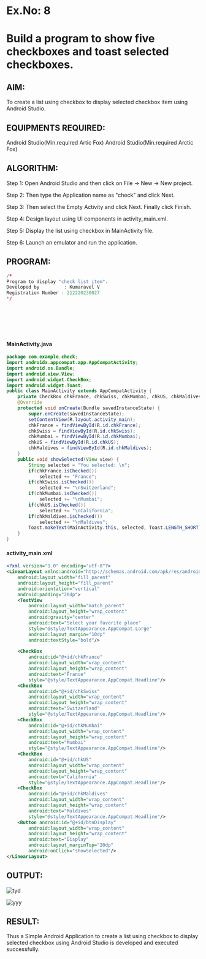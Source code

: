 
# Ex.No: 8
# Build a program to show five checkboxes and toast selected checkboxes.

## AIM:

To create a list using checkbox to display selected checkbox item using Android Studio.

## EQUIPMENTS REQUIRED:

Android Studio(Min.required Artic Fox)
Android Studio(Min.required Arctic Fox)

##  ALGORITHM:

Step 1: Open Android Studio and then click on File -> New -> New project.

Step 2: Then type the Application name as "check" and click Next. 

Step 3: Then select the Empty Activity and click Next. Finally click Finish.

Step 4: Design layout using UI components in activity_main.xml.

Step 5: Display the list using checkbox in MainActivity file.

Step 6: Launch an emulator and run the application.

## PROGRAM:
```r
/*
Program to display "check list item".
Developed by         : Kumaravel V
Registration Number : 212220230027
*/
```
<br></br>
<br></br>

#### MainActivity.java
```java
package com.example.check;
import androidx.appcompat.app.AppCompatActivity;
import android.os.Bundle;
import android.view.View;
import android.widget.CheckBox;
import android.widget.Toast;
public class MainActivity extends AppCompatActivity {
    private CheckBox chkFrance, chkSwiss, chkMumbai, chkUS, chkMaldives;
    @Override
    protected void onCreate(Bundle savedInstanceState) {
        super.onCreate(savedInstanceState);
        setContentView(R.layout.activity_main);
        chkFrance = findViewById(R.id.chkFrance);
        chkSwiss = findViewById(R.id.chkSwiss);
        chkMumbai = findViewById(R.id.chkMumbai);
        chkUS = findViewById(R.id.chkUS);
        chkMaldives = findViewById(R.id.chkMaldives);
    }
    public void showSelected(View view) {
        String selected = "You selected: \n";
        if(chkFrance.isChecked())
            selected += "France";
        if(chkSwiss.isChecked())
            selected += "\nSwitzerland";
        if(chkMumbai.isChecked())
            selected += "\nMumbai";
        if(chkUS.isChecked())
            selected += "\nCalifornia";
        if(chkMaldives.isChecked())
            selected += "\nMaldives";
        Toast.makeText(MainActivity.this, selected, Toast.LENGTH_SHORT).show();
    }
}
```
#### activity_main.xml
```xml
<?xml version="1.0" encoding="utf-8"?>
<LinearLayout xmlns:android="http://schemas.android.com/apk/res/android"
    android:layout_width="fill_parent"
    android:layout_height="fill_parent"
    android:orientation="vertical"
    android:padding="20dp">
    <TextView
        android:layout_width="match_parent"
        android:layout_height="wrap_content"
        android:gravity="center"
        android:text="Select your favorite place"
        style="@style/TextAppearance.AppCompat.Large"
        android:layout_margin="10dp"
        android:textStyle="bold"/>
 
    <CheckBox
        android:id="@+id/chkFrance"
        android:layout_width="wrap_content"
        android:layout_height="wrap_content"
        android:text="France"
        style="@style/TextAppearance.AppCompat.Headline"/>
    <CheckBox
        android:id="@+id/chkSwiss"
        android:layout_width="wrap_content"
        android:layout_height="wrap_content"
        android:text="Switzerland"
        style="@style/TextAppearance.AppCompat.Headline"/>
    <CheckBox
        android:id="@+id/chkMumbai"
        android:layout_width="wrap_content"
        android:layout_height="wrap_content"
        android:text="Mumbai"
        style="@style/TextAppearance.AppCompat.Headline"/>
    <CheckBox
        android:id="@+id/chkUS"
        android:layout_width="wrap_content"
        android:layout_height="wrap_content"
        android:text="California"
        style="@style/TextAppearance.AppCompat.Headline"/>
    <CheckBox
        android:id="@+id/chkMaldives"
        android:layout_width="wrap_content"
        android:layout_height="wrap_content"
        android:text="Maldives"
        style="@style/TextAppearance.AppCompat.Headline"/>
    <Button android:id="@+id/btnDisplay"
        android:layout_width="wrap_content"
        android:layout_height="wrap_content"
        android:text="Display"
        android:layout_marginTop="20dp"
        android:onClick="showSelected"/>
</LinearLayout>
```

## OUTPUT:
![tyd](https://user-images.githubusercontent.com/75235334/174519632-d7326db1-98b8-4a07-b5b0-f03addcfc10a.jpeg)

![yyy](https://user-images.githubusercontent.com/75235334/174519748-cdbeba16-818f-498a-a085-b0d93994e4d2.jpeg)


## RESULT:
Thus a Simple Android Application to create a list using checkbox to display selected checkbox using Android Studio is developed and executed successfully.
